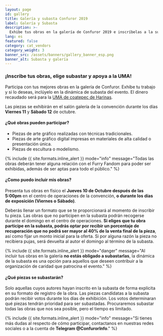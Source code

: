 ```yaml
---
layout: page
id: gallery
title: Galería y subasta Confuror 2019
label: Galería y Subasta
description: >-
  Exhibe tus obras en la galería de Confuror 2019 e inscríbelas a la subasta de caridad para apoyar a la UMA Coatepec de Harinas.
lang: es
featured: false
category: cat_vendors
category_weight: 3
banner_src: /assets/banners/gallery_banner_esp.png
banner_alt: Subasta y galería
---
```


### ¡Inscribe tus obras, elige subastar y apoya a la UMA!

Participa con tus mejores obras en la galería de Confuror. Exhibe tu trabajo y si lo deseas, inclúyelo en la dinámica de subasta del evento. El dinero recaudado será para la [UMA de coatepec de Harinas](/es/acerca_de/caridad/).

Las piezas se exhibirán en el salón galería de la convención durante los días **Viernes 11** y **Sábado 12** de octubre.

#### ¿Qué obras pueden participar?

- Piezas de arte gráfico realizadas con técnicas tradicionales.
- Piezas de arte gráfico digital impresas en materiales de alta calidad o presentación única.
- Piezas de escultura o modelismo.

{%
  include {{ site.formats.inline_alert }}
  mode="info"
  message="Todas las obras deberán tener alguna relación con el Furry Fandom para poder ser exhibidas, además de ser aptas para todo el público."
%}

#### ¿Como puedo incluir mis obras?

Presenta tus obras en físico el **Jueves 10 de Octubre después de las 5:00pm** en el centro de operaciones de la convención, **o durante los días de exposición (Viernes o Sábado)**.

Deberás llenar un formato que se te proporcionará al momento de inscribir tu pieza. Las obras que no participen en la subasta podrán recogerse durante el domingo en el centro de operaciones. **Si eliges que tu obra participe en la subasta, podrás optar por recibir un porcentaje de recuperación que no podrá ser mayor al 40% de la venta final de la pieza**, así como fijar un monto inicial para la oferta. Si por alguna razón la pieza no recibiera pujas, será devuelta al autor el domingo al término de la subasta.

{%
  include {{ site.formats.inline_alert }}
  mode="danger"
  message="Al incluir tus obras en la galería <strong>no estás obligado a subastarlas</strong>, la dinámica de la subasta es una opción para aquellos que deseen contribuir a la organización de caridad que patrocina el evento."
%}

#### ¿Qué piezas se subastarán?

Solo aquellas cuyos autores hayan inscrito en la subasta de forma explicita en su formato de registro de la obra. Las piezas candidatas a la subasta podrán recibir votos durante los días de exhibición. Los votos determinaran qué piezas tendrán prioridad para ser subastadas. Procuraremos subastar todas las obras que nos sea posible, pero el tiempo es limitado.


{%
  include {{ site.formats.inline_alert }}
  mode="info"
  message="Si tienes más dudas al respecto de cómo participar, contactanos en nuestras redes sociales o a la cuenta de <strong>Telegram @ConfurorInfo</strong>."
%}